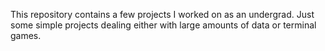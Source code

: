 This repository contains a few projects I worked on as an undergrad. Just some simple projects dealing either with large amounts of data or terminal games.
